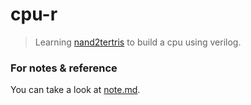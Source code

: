 # cpu-r
> Learning [nand2tertris](https://www.nand2tetris.org/) to build a cpu using verilog.

### For notes & reference
You can take a look at [note.md](./note.md).
